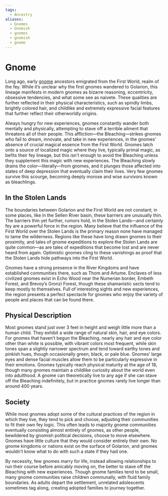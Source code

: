 ```yaml
---
tags:
  - Ancestry
aliases:
  - Gnomes
  - Gnomish
  - gnomes
  - gnomish
  - gnome
---
```

# Gnome
Long ago, early [gnome](https://2e.aonprd.com/Ancestries.aspx?ID=3) ancestors emigrated from the First World, realm of the fey. While it’s unclear why the first gnomes wandered to Golarion, this lineage manifests in modern gnomes as bizarre reasoning, eccentricity, obsessive tendencies, and what some see as naivete. These qualities are further reflected in their physical characteristics, such as spindly limbs, brightly colored hair, and childlike and extremely expressive facial features that further reflect their otherworldly origins.

Always hungry for new experiences, gnomes constantly wander both mentally and physically, attempting to stave off a terrible ailment that threatens all of their people. This affliction—the Bleaching—strikes gnomes who fail to dream, innovate, and take in new experiences, in the gnomes' absence of crucial magical essence from the First World. Gnomes latch onto a source of localized magic where they live, typically primal magic, as befits their fey lineage, but this isn't enough to avoid the Bleaching unless they supplement this magic with new experiences. The Bleaching slowly drains the color—literally—from gnomes, and it plunges those affected into states of deep depression that eventually claim their lives. Very few gnomes survive this scourge, becoming deeply morose and wise survivors known as bleachlings.

## In the Stolen Lands
The boundaries between Golarion and the First World are not constant; in some places, like in the Sellen River basin, these barriers are unusually thin. The barriers thin yet further, rumors hold, in the Stolen Lands—and certainly fey are a powerful force in the region. Many believe that the influence of the First World over the Stolen Lands is the primary reason none have managed to tame the wilderness. Regions like these have long drawn gnomes to their proximity, and tales of gnome expeditions to explore the Stolen Lands are quite common—as are tales of expeditions that become lost and are never heard from again. Optimistic gnomes cling to these vanishings as proof that the Stolen Lands hide pathways into the First World. 

Gnomes have a strong presence in the River Kingdoms and have established communities there, such as Thom and Artume. Enclaves of less civilized gnomes exist in Echo Wood near the Numerian border, Embeth Forest, and Brevoy’s Gronzi Forest, though these shamanistic sects tend to keep mostly to themselves. Full of interesting sights and new experiences, the region presents a perfect spectacle for gnomes who enjoy the variety of people and places that can be found there.
## Physical Description
Most gnomes stand just over 3 feet in height and weigh little more than a human child. They exhibit a wide range of natural skin, hair, and eye colors. For gnomes that haven’t begun the Bleaching, nearly any hair and eye color other than white is possible, with vibrant colors most frequent, while skin tones span a slightly narrower spectrum and tend toward earthy tones and pinkish hues, though occasionally green, black, or pale blue. Gnomes’ large eyes and dense facial muscles allow them to be particularly expressive in their emotions. Gnomes typically reach physical maturity at the age of 18, though many gnomes maintain a childlike curiosity about the world even into adulthood. A gnome can theoretically live to any age if she can stave off the Bleaching indefinitely, but in practice gnomes rarely live longer than around 400 years.

## Society
While most gnomes adopt some of the cultural practices of the region in which they live, they tend to pick and choose, adjusting their communities to fit their own fey logic. This often leads to majority gnome communities eventually consisting almost entirely of gnomes, as other people, bewildered by gnomish political decisions, choose to move elsewhere. Gnomes have little culture that they would consider entirely their own. No gnome kingdoms or nations exist on the surface of Golarion, and gnomes wouldn’t know what to do with such a state if they had one.  
  
By necessity, few gnomes marry for life, instead allowing relationships to run their course before amicably moving on, the better to stave off the Bleaching with new experiences. Though gnome families tend to be small, many gnome communities raise children communally, with fluid family boundaries. As adults depart the settlement, unrelated adolescents sometimes tag along, creating adopted families to journey together.
